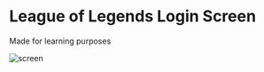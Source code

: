 # League of Legends Login Screen
 Made for learning purposes
 
![screen](https://user-images.githubusercontent.com/88904256/185775868-d0f8a60a-c728-4027-914a-584d72d06c24.png)
